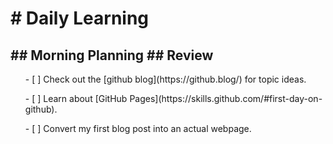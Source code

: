 <h1># Daily Learning</h1>
<h2>## Morning Planning
## Review</h2>
<ol>- [ ] Check out the [github blog](https://github.blog/) for topic ideas.</ol>
<ol>- [ ] Learn about [GitHub Pages](https://skills.github.com/#first-day-on-github).</ol>
<ol>- [ ] Convert my first blog post into an actual webpage.</ol>
